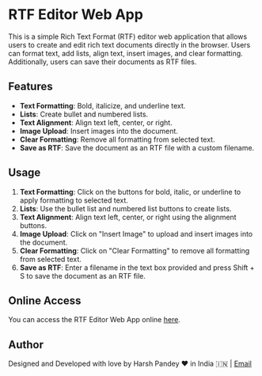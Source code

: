 # RTF Editor Web App

This is a simple Rich Text Format (RTF) editor web application that allows users to create and edit rich text documents directly in the browser. Users can format text, add lists, align text, insert images, and clear formatting. Additionally, users can save their documents as RTF files.

## Features

- **Text Formatting**: Bold, italicize, and underline text.
- **Lists**: Create bullet and numbered lists.
- **Text Alignment**: Align text left, center, or right.
- **Image Upload**: Insert images into the document.
- **Clear Formatting**: Remove all formatting from selected text.
- **Save as RTF**: Save the document as an RTF file with a custom filename.

## Usage

1. **Text Formatting**: Click on the buttons for bold, italic, or underline to apply formatting to selected text.
2. **Lists**: Use the bullet list and numbered list buttons to create lists.
3. **Text Alignment**: Align text left, center, or right using the alignment buttons.
4. **Image Upload**: Click on "Insert Image" to upload and insert images into the document.
5. **Clear Formatting**: Click on "Clear Formatting" to remove all formatting from selected text.
6. **Save as RTF**: Enter a filename in the text box provided and press Shift + S to save the document as an RTF file.

## Online Access

You can access the RTF Editor Web App online [here](#).

## Author

Designed and Developed with love by Harsh Pandey ❤️ in India 🇮🇳 | [Email](mailto:pandeyharsh407@gmail.com)

